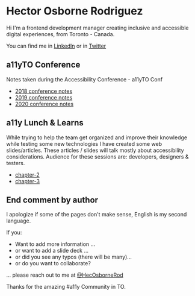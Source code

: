 # Hector Osborne Rodriguez
Hi I'm a frontend development manager creating inclusive and accessible digital experiences, from Toronto - Canada. 

You can find me in [LinkedIn](https://www.linkedin.com/in/hectorosbornerodriguez/) or in [Twitter](https://twitter.com/HecOsborneRod)


## a11yTO Conference
Notes taken during the Accessibility Conference - a11yTO Conf 
- [2018 conference notes](https://hecosbornerod.github.io/a11yTOConf2018/)
- [2019 conference notes](https://hecosbornerod.github.io/a11yTOConf2019/)
- [2020 conference notes](https://hecosbornerod.github.io/a11yTOConf2020/)

## a11y Lunch & Learns
While trying to help the team get organized and improve their knowledge while testing some new technologies I have created some web slides/articles. 
These articles / slides will talk mostly about accessibility considerations.
Audience for these sessions are: developers, designers & testers.

- [chapter-2](https://hecosbornerod.github.io/a11y-lunch-learn/chapter-2)
- [chapter-3](https://hecosbornerod.github.io/a11y-lunch-learn/chapter-3)

## End comment by author

I apologize if some of the pages don't make sense, English is my second language.

If you:

- Want to add more information ...
- or want to add a slide deck ...
- or did you see any typos (there will be many)...
- or do you want to collaborate?

... please reach out to me at [@HecOsborneRod](http://www.twitter.com/HecOsborneRod)

Thanks for the amazing #a11y Community in TO.
